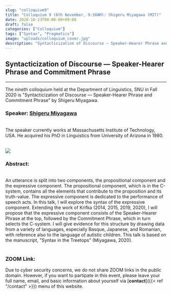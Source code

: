 ```yaml
---
slug: "colloquium9"
title: "Colloquium 9 (6th November, 9:30AM): Shigeru Miyagawa (MIT)"
date: 2020-10-23T00:00:00+09:00
draft: false
categories: ["Colloquium"]
tags: ["Syntax", "Pragmatics"]
image: "uploads/colloquium_cover.jpg"
description: "Syntacticization of Discourse — Speaker-Hearer Phrase and Commitment Phrase by Shigeru Miyagawa"
---
```


## Syntacticization of Discourse — Speaker-Hearer Phrase and Commitment Phrase

---

The nineth colloquium held at the Department of Linguistics, SNU in Fall 2020 is "Syntacticization of Discourse — Speaker-Hearer Phrase and Commitment Phrase" by Shigeru Miyagawa.

### Speaker: <a class=intro-link href=http://www.shigerumiyagawa.com/>Shigeru Miyagawa</a>

<br/>
The speaker currently works at Massachusetts Institute of Technology, USA. He acquired his PhD in Linguistics from University of Arizona in 1980.
<br/><br/>

![ ](/profiles/Shigeru_Miyagawa_image.jpg#floatleft)

### Abstract:

<br/>
An utterance is split into two components, the propositional component and the expressive component. The propositional component, which is in the C-system, contains all the elements that contribute to the proposition and its truth-value. The expressive component is dedicated to the performance of speech acts. In this talk, I will explore the syntax of the expressive component. Extending the work of Krifka (2014, 2015, 2019, 2020), I will propose that the expressive component consists of the Speaker-Hearer Phrase at the top, followed by the Commitment Phrase, which in turn selects the C-system. I will give evidence for this structure by drawing data from a variety of languages, especially Basque, Japanese, and Romanian, with reference also to the language of autistic children. This talk is based on the manuscript, "Syntax in the Treetops" (Miyagawa, 2020).
<br/><br/>

### ZOOM Link:

Due to cyber security concerns, we do not share ZOOM links in the public domain. However, if you want to partipate in this event, please leave your full name, email, and basic information about yourself via [**contact**]({{< ref "/contact" >}}) menu of this website.
